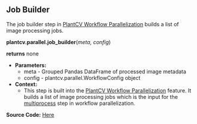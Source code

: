 ## Job Builder

The job builder step in [PlantCV Workflow Parallelization](pipeline_parallel.md) builds a list of image processing jobs.

**plantcv.parallel.job_builder**(*meta, config*)

**returns** none

- **Parameters:**
    - meta   - Grouped Pandas DataFrame of processed image metadata
    - config - plantcv.parallel.WorkflowConfig object
- **Context:**
    - This step is built into the [PlantCV Workflow Parallelization](pipeline_parallel.md) feature. It builds a list of image processing 
    jobs which is the input for the [multiprocess](parallel_multiprocess.md) step in workflow parallelization. 

**Source Code:** [Here](https://github.com/danforthcenter/plantcv/blob/master/plantcv/parallel/job_builder.py)
